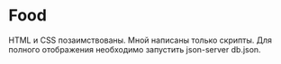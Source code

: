 # Food
HTML и CSS позаимствованы. Мной написаны только скрипты. Для полного отображения необходимо запустить json-server db.json.
